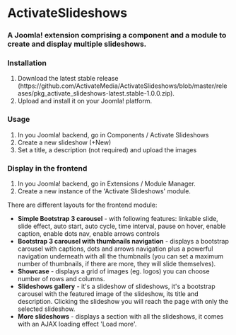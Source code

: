 ActivateSlideshows
==================

<h3>A Joomla! extension comprising a component and a module to create and display multiple slideshows.</h3>
<h3>Installation</h3>
<ol>
	<li> Download the latest stable release (https://github.com/ActivateMedia/ActivateSlideshows/blob/master/releases/pkg_activate_slideshows-latest.stable-1.0.0.zip).</li>
	<li>Upload and install it on your Joomla! platform.</li>
</ol>
<h3>Usage</h3>
<ol>
	<li>In you Joomla! backend, go in Components / Activate Slideshows</li>
	<li>Create a new slideshow (+New)</li>
	<li>Set a title, a description (not required) and upload the images</li>
</ol>
<h3>Display in the frontend</h3>
<ol>
	<li>In you Joomla! backend, go in Extensions / Module Manager.</li>
	<li>Create a new instance of the 'Activate Slideshows' module.</li>
</ol>
<p>There are different layouts for the frontend module:</p>
<ul>
	<li><strong>Simple Bootstrap 3 carousel</strong> - with following features: linkable slide, slide effect, auto start, auto cycle, time interval, pause on hover, enable caption, enable dots nav, enable arrows controls</li>
	<li><strong>Bootstrap 3 carousel with thumbnails navigation</strong> - displays a bootstrap carousel with  captions, dots and arrows navigation plus a powerful navigation underneath with all the thumbnails (you can set a maximum number of thumbnails, if there are more, they will slide themselves).</li>
	<li><strong>Showcase</strong> - displays a grid of images (eg. logos) you can choose number of rows and columns.</li>
	<li><strong>Slideshows gallery</strong> - it's a slideshow of slideshows, it's a bootstrap carousel with the featured image of the slideshow, its title and description. Clicking the slideshow you will reach the page with only the selected slideshow.</li>
	<li><strong>More slideshows</strong> - displays a section with all the slideshows, it comes with an AJAX loading effect 'Load more'.</li>
</ul>
